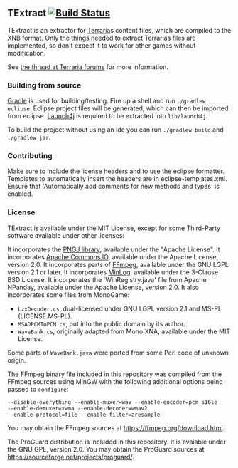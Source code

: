 ## TExtract [![Build Status](https://travis-ci.org/Antag99/TExtract.svg)](https://travis-ci.org/Antag99/TExtract)
TExtract is an extractor for [Terraria](https://terraria.org)s content files, which
are compiled to the XNB format. Only the things needed to extract Terrarias files
are implemented, so don't expect it to work for other games without modification.

See [the thread at Terraria forums](https://forums.terraria.org/index.php?threads/textract-extract-terrarias-content-files.937/) for more information.

### Building from source ###
[Gradle](gradle.org) is used for building/testing.
Fire up a shell and run `./gradlew eclipse`.
Eclipse project files will be generated, which can then be imported from eclipse.
[Launch4j](https://sourceforge.net/projects/launch4j/files/launch4j-3/3.12/) is required to be extracted into `lib/launch4j`.

To build the project without using an ide you can run `./gradlew build` and `./gradlew jar`.

### Contributing ###
Make sure to include the license headers and to use the eclipse formatter.
Templates to automatically insert the headers are in eclipse-templates.xml.
Ensure that 'Automatically add comments for new methods and types' is enabled.

### License ###
TExtract is available under the MIT License, except for some
Third-Party software available under other licenses:

It incorporates the [PNGJ library](https://github.com/leonbloy/pngj), available under the "Apache License".
It incorporates [Apache Commons IO](https://commons.apache.org/proper/commons-io/), available under the Apache License, version 2.0.
It incorporates parts of [FFmpeg](ffmpeg.org), available under the GNU LGPL version 2.1 or later.
It incorporates [MinLog](https://github.com/EsotericSoftware/minlog), available under the 3-Clause BSD License.
It incorperates the `WinRegistry.java' file from Apache NPanday, available under the Apache License, version 2.0.
It also incorporates some files from MonoGame:
 - `LzxDecoder.cs`, dual-licensed under GNU LGPL version 2.1 and MS-PL (LICENSE.MS-PL).
 - `MSADPCMToPCM.cs`, put into the public domain by its author.
 - `WaveBank.cs`, originally adapted from Mono.XNA, available under the MIT License.

Some parts of `WaveBank.java` were ported from some Perl code of unknown origin.

The FFmpeg binary file included in this repository was compiled from the FFmpeg sources using MinGW
with the following additional options being passed to `configure`:

```
--disable-everything --enable-muxer=wav --enable-encoder=pcm_s16le
--enable-demuxer=xwma --enable-decoder=wmav2
--enable-protocol=file --enable-filter=aresample
```
You may obtain the FFmpeg sources at https://ffmpeg.org/download.html.

The ProGuard distribution is included in this repository. It is avaiable
under the GNU GPL, version 2.0. You may obtain the ProGuard sources at
https://sourceforge.net/projects/proguard/.
